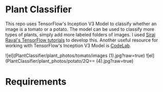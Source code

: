# Plant Classifier
This repo uses TensorFlow's Inception V3 Model to classify whether an image is a tomato or a potato. 
The model can be used to classify more types of plants, simply add more labeled folders of images. 
I used [Siraj Raval's TensorFlow tutorials](https://www.youtube.com/watch?v=QfNvhPx5Px8) to develop this. 
Another useful resource for working with TensorFlow's Inception V3 Model is [CodeLab](https://codelabs.developers.google.com/codelabs/tensorflow-for-poets/?utm_campaign=chrome_series_machinelearning_063016&utm_source=gdev&utm_medium=yt-desc#0).

![el](PlantClassifier/plant_photos/tomato/images (1).jpg?raw=true)
![el](PlantClassifier/plant_photos/potato/2Q== (4).jpg?raw=true)

# Requirements
